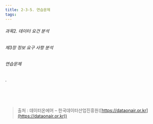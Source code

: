 ```yaml
---
title: 2-3-5. 연습문제
tags: 
---
```


###### 과목2. 데이터 요건 분석
###### 제3장 정보 요구 사항 분석
###### 연습문제

.

<br><br><br>
> 출처 : 데이터온에어 – 한국데이터산업진흥원([https://dataonair.or.kr](https://dataonair.or.kr))
